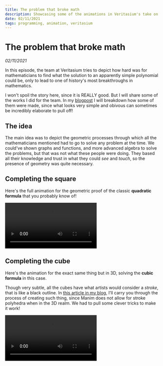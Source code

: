 ```yaml
---
title: The problem that broke math
description: Showcasing some of the animations in Veritasium's take on cubic functions
date: 02/11/2021
tags: programming, animation, veritasium
---
```


# The problem that broke math
*02/11/2021*

In this episode, the team at Veritasium tries to depict how hard was for mathematicians to find what the solution to an apparently simple polynomial could be, only to lead to one of history's most breakthroughs in mathematics.

I won't spoil the story here, since it is REALLY good. But I will share some of the works I did for the team. In my [blogpost](/blog) I will breakdown how some of them were made, since what looks very simple and obivous can sometimes be incredibly elaborate to pull off!


## The idea

The main idea was to depict the geometric processes through which all the mathematicians mentioned had to go to solve any problem at the time. We could've shown graphs and functions, and more advanced algebra to solve the problems, but that was not what these people were doing. They based all their knowledge and trust in what they could *see* and *touch*, so the presence of geometry was quite necessary.


## Completing the square

Here's the full animation for the geometric proof of the classic **quadratic formula** that you probably know of! 


![Cubes dancing](/portfolio-images/the-cubic/squares.mp4)

## Completing the cube

Here's the animation for the exact same thing but in 3D, solving the **cubic formula** in this case. 

Though very subtle, all the cubes have what artists would consider a *stroke*, that is like a black outline. In [this article in my blog](/blog/stroke-cubes-manim), I'll carry you through the process of creating such thing, since Manim does not allow for stroke polyhedra when in the 3D realm. We had to pull some clever tricks to make it work!

![Cubes dancing](/portfolio-images/the-cubic/cubes.mp4)




